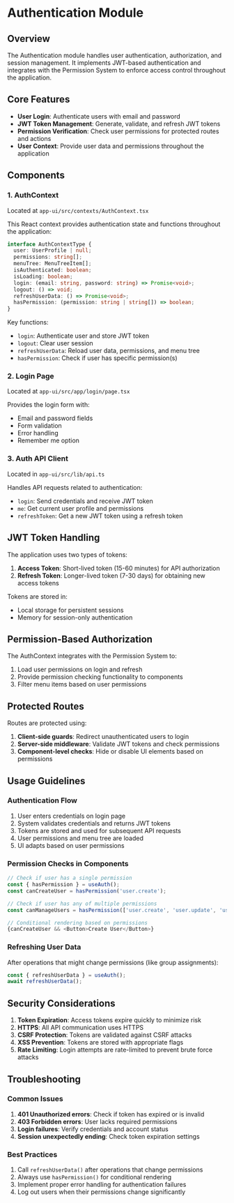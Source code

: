 # Authentication Module

## Overview

The Authentication module handles user authentication, authorization, and session management. It implements JWT-based authentication and integrates with the Permission System to enforce access control throughout the application.

## Core Features

- **User Login**: Authenticate users with email and password
- **JWT Token Management**: Generate, validate, and refresh JWT tokens
- **Permission Verification**: Check user permissions for protected routes and actions
- **User Context**: Provide user data and permissions throughout the application

## Components

### 1. AuthContext

Located at `app-ui/src/contexts/AuthContext.tsx`

This React context provides authentication state and functions throughout the application:

```typescript
interface AuthContextType {
  user: UserProfile | null;
  permissions: string[];
  menuTree: MenuTreeItem[];
  isAuthenticated: boolean;
  isLoading: boolean;
  login: (email: string, password: string) => Promise<void>;
  logout: () => void;
  refreshUserData: () => Promise<void>;
  hasPermission: (permission: string | string[]) => boolean;
}
```

Key functions:
- `login`: Authenticate user and store JWT token
- `logout`: Clear user session
- `refreshUserData`: Reload user data, permissions, and menu tree
- `hasPermission`: Check if user has specific permission(s)

### 2. Login Page

Located at `app-ui/src/app/login/page.tsx`

Provides the login form with:
- Email and password fields
- Form validation
- Error handling
- Remember me option

### 3. Auth API Client

Located in `app-ui/src/lib/api.ts`

Handles API requests related to authentication:
- `login`: Send credentials and receive JWT token
- `me`: Get current user profile and permissions
- `refreshToken`: Get a new JWT token using a refresh token

## JWT Token Handling

The application uses two types of tokens:
1. **Access Token**: Short-lived token (15-60 minutes) for API authorization
2. **Refresh Token**: Longer-lived token (7-30 days) for obtaining new access tokens

Tokens are stored in:
- Local storage for persistent sessions
- Memory for session-only authentication

## Permission-Based Authorization

The AuthContext integrates with the Permission System to:
1. Load user permissions on login and refresh
2. Provide permission checking functionality to components
3. Filter menu items based on user permissions

## Protected Routes

Routes are protected using:
1. **Client-side guards**: Redirect unauthenticated users to login
2. **Server-side middleware**: Validate JWT tokens and check permissions
3. **Component-level checks**: Hide or disable UI elements based on permissions

## Usage Guidelines

### Authentication Flow

1. User enters credentials on login page
2. System validates credentials and returns JWT tokens
3. Tokens are stored and used for subsequent API requests
4. User permissions and menu tree are loaded
5. UI adapts based on user permissions

### Permission Checks in Components

```typescript
// Check if user has a single permission
const { hasPermission } = useAuth();
const canCreateUser = hasPermission('user.create');

// Check if user has any of multiple permissions
const canManageUsers = hasPermission(['user.create', 'user.update', 'user.delete']);

// Conditional rendering based on permissions
{canCreateUser && <Button>Create User</Button>}
```

### Refreshing User Data

After operations that might change permissions (like group assignments):

```typescript
const { refreshUserData } = useAuth();
await refreshUserData();
```

## Security Considerations

1. **Token Expiration**: Access tokens expire quickly to minimize risk
2. **HTTPS**: All API communication uses HTTPS
3. **CSRF Protection**: Tokens are validated against CSRF attacks
4. **XSS Prevention**: Tokens are stored with appropriate flags
5. **Rate Limiting**: Login attempts are rate-limited to prevent brute force attacks

## Troubleshooting

### Common Issues

1. **401 Unauthorized errors**: Check if token has expired or is invalid
2. **403 Forbidden errors**: User lacks required permissions
3. **Login failures**: Verify credentials and account status
4. **Session unexpectedly ending**: Check token expiration settings

### Best Practices

1. Call `refreshUserData()` after operations that change permissions
2. Always use `hasPermission()` for conditional rendering
3. Implement proper error handling for authentication failures
4. Log out users when their permissions change significantly
